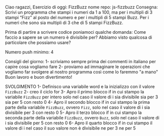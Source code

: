 Ciao ragazzi, Esercizio di oggi: FizzBuzz
nome repo: js-fizzbuzz
Consegna: Scrivi un programma che stampi i numeri da 1 a 100, ma per i multipli di 3 stampi “Fizz” al posto del numero e per i multipli di 5 stampi Buzz. Per i numeri che sono sia multipli di 3 che di 5 stampi FizzBuzz.

Prima di partire a scrivere codice poniamoci qualche domanda:
Come faccio a sapere se un numero è divisibile per? Abbiamo visto qualcosa di particolare che possiamo usare?

Numero push minimo: 4

Consigli del giorno:
1- scriviamo sempre prima dei commenti in italiano per capire cosa vogliamo fare
2- proviamo ad immaginare le operazioni che vogliamo far svolgere al nostro programma così come lo faremmo "a mano"
Buon lavoro e buon divertimento!

SVOLGIMENTO
1- Definisco una variabile word e la inizializzo con il valore `FizzBuzz`
2- creo il ciclo for
3- Apro il primo blocco if in cui stampo la variabile `FizzBuzz` per intero solo nel caso il valore di i sia divisibile sia per 3 sia per 5 con resto 0
4- Apro il secondo blocco if in cui stampo la prima parte della variabile `FizzBuzz`, ovvero `Fizz`, solo nel caso il valore di i sia divisibile per 3 con resto 0
5- Apro il terzo blocco if in cui stampo la seconda parte della variabile `FizzBuzz`, ovvero `Buzz`, solo nel caso il valore di i sia divisibile per 5 con resto 0
6- Apro il quarto blocco if in cui stampo il valore di i nel caso il suo valore non è divisibile ne per 3 ne per 5

